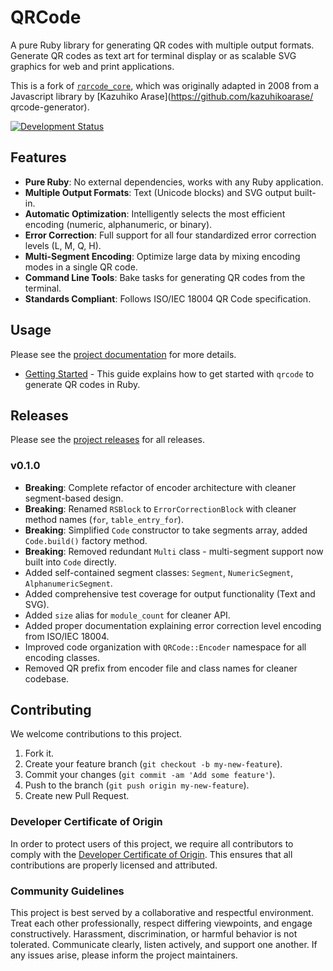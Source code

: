 # QRCode

A pure Ruby library for generating QR codes with multiple output formats. Generate QR codes as text art for terminal display or as scalable SVG graphics for web and print applications.

This is a fork of [`rqrcode_core`](https://github.com/whomwah/rqrcode_core), which was originally
adapted in 2008 from a Javascript library by \[Kazuhiko Arase\](https://github.com/kazuhikoarase/
qrcode-generator).

[![Development Status](https://github.com/socketry/qrcode/workflows/Test/badge.svg)](https://github.com/socketry/qrcode/actions?workflow=Test)

## Features

  - **Pure Ruby**: No external dependencies, works with any Ruby application.
  - **Multiple Output Formats**: Text (Unicode blocks) and SVG output built-in.
  - **Automatic Optimization**: Intelligently selects the most efficient encoding (numeric, alphanumeric, or binary).
  - **Error Correction**: Full support for all four standardized error correction levels (L, M, Q, H).
  - **Multi-Segment Encoding**: Optimize large data by mixing encoding modes in a single QR code.
  - **Command Line Tools**: Bake tasks for generating QR codes from the terminal.
  - **Standards Compliant**: Follows ISO/IEC 18004 QR Code specification.

## Usage

Please see the [project documentation](https://socketry.github.io/qrcode/) for more details.

  - [Getting Started](https://socketry.github.io/qrcode/guides/getting-started/index) - This guide explains how to get started with `qrcode` to generate QR codes in Ruby.

## Releases

Please see the [project releases](https://socketry.github.io/qrcode/releases/index) for all releases.

### v0.1.0

  - **Breaking**: Complete refactor of encoder architecture with cleaner segment-based design.
  - **Breaking**: Renamed `RSBlock` to `ErrorCorrectionBlock` with cleaner method names (`for`, `table_entry_for`).
  - **Breaking**: Simplified `Code` constructor to take segments array, added `Code.build()` factory method.
  - **Breaking**: Removed redundant `Multi` class - multi-segment support now built into `Code` directly.
  - Added self-contained segment classes: `Segment`, `NumericSegment`, `AlphanumericSegment`.
  - Added comprehensive test coverage for output functionality (Text and SVG).
  - Added `size` alias for `module_count` for cleaner API.
  - Added proper documentation explaining error correction level encoding from ISO/IEC 18004.
  - Improved code organization with `QRCode::Encoder` namespace for all encoding classes.
  - Removed QR prefix from encoder file and class names for cleaner codebase.

## Contributing

We welcome contributions to this project.

1.  Fork it.
2.  Create your feature branch (`git checkout -b my-new-feature`).
3.  Commit your changes (`git commit -am 'Add some feature'`).
4.  Push to the branch (`git push origin my-new-feature`).
5.  Create new Pull Request.

### Developer Certificate of Origin

In order to protect users of this project, we require all contributors to comply with the [Developer Certificate of Origin](https://developercertificate.org/). This ensures that all contributions are properly licensed and attributed.

### Community Guidelines

This project is best served by a collaborative and respectful environment. Treat each other professionally, respect differing viewpoints, and engage constructively. Harassment, discrimination, or harmful behavior is not tolerated. Communicate clearly, listen actively, and support one another. If any issues arise, please inform the project maintainers.
